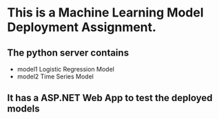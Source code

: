# This is a Machine Learning Model Deployment Assignment. 

## The python server contains 

* model1 Logistic Regression Model
* model2 Time Series Model

## It has a ASP.NET Web App to test the deployed models
